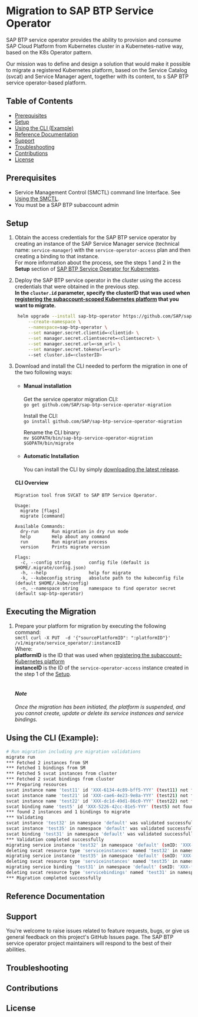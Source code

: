 # Migration to SAP BTP Service Operator 

SAP BTP service operator provides the ability to provision and consume SAP Cloud Platform from Kubernetes cluster in a Kubernetes-native way, based on the K8s Operator pattern.

Our mission was to define and design a solution that would make it possible to migrate a registered Kubernetes platform, based on the Service Catalog (svcat) and Service Manager agent, together with its content, to s SAP BTP service operator-based platform.

## Table of Contents
* [Prerequisites](#prerequisites)
* [Setup](#setup)
* [Using the CLI (Example)](#using-the-cli-example)
* [Reference Documentation](#reference-documentation)
* [Support](#support)
* [Troubleshooting](#troubleshooting)
* [Contributions](#contributions)
* [License](#license)

## Prerequisites
- Service Management Control (SMCTL) command line Interface. See [Using the SMCTL](https://help.sap.com/viewer/09cc82baadc542a688176dce601398de/Cloud/en-US/0107f3f8c1954a4e96802f556fc807e3.html).
- You must be a SAP BTP subaccount admin


## Setup


1. Obtain the access credentials for the SAP BTP service operator by creating an instance of the SAP Service Manager service (technical name: ```service-manager```) with the ```service-operator-access``` plan and then creating a binding to that instance.</br>
   For more information about the process, see the steps 1 and 2 in the **Setup** section of [SAP BTP Service Operator for Kubernetes](https://github.com/SAP/sap-btp-service-operator#setup).</br>
2. Deploy the SAP BTP service operator in the cluster using the access credentials that were obtained in the previous step.</br>**In the ```cluster.id``` parameter, specify the clusterID that was used when [registering the subaccount-scoped Kubernetes platform](https://help.sap.com/viewer/09cc82baadc542a688176dce601398de/Cloud/en-US/a55506d6ceea4e3bb4534739bf0699d9.html) that you want to migrate.**
   
   ```bash
    helm upgrade --install sap-btp-operator https://github.com/SAP/sap-btp-service-operator/releases/download/<release>/sap-btp-operator-<release>.tgz \
        --create-namespace \
        --namespace=sap-btp-operator \
        --set manager.secret.clientid=<clientid> \
        --set manager.secret.clientsecret=<clientsecret> \
        --set manager.secret.url=<sm_url> \
        --set manager.secret.tokenurl=<url>
        --set cluster.id=<clusterID>
    ```
    
3. Download and install the CLI needed to perform the migration in one of the two following ways:


   * #### Manual installation</br>
     Get the service operator migration CLI:</br>
      ``go get github.com/SAP/sap-btp-service-operator-migration``

     Install the CLI:</br>
     ``go install github.com/SAP/sap-btp-service-operator-migration``

     Rename the CLI binary:</br>
     ``mv $GOPATH/bin/sap-btp-service-operator-migration $GOPATH/bin/migrate``

    * #### Automatic Installation</br>
      You can install the CLI by simply [downloading the latest release](https://github.com/SAP/sap-btp-service-operator-migration/releases).</br>
     
   
 
     #### CLI Overview</br>

     ```
     Migration tool from SVCAT to SAP BTP Service Operator.

     Usage:
       migrate [flags]
       migrate [command]

     Available Commands:
       dry-run     Run migration in dry run mode
       help        Help about any command
       run         Run migration process
       version     Prints migrate version

     Flags:
       -c, --config string       config file (default is $HOME/.migrate/config.json)
       -h, --help                help for migrate
       -k, --kubeconfig string   absolute path to the kubeconfig file (default $HOME/.kube/config)
       -n, --namespace string    namespace to find operator secret (default sap-btp-operator)
     ```

## Executing the Migration

1. Prepare your platform for migration by executing the following command: </br>
```smctl curl -X PUT  -d '{"sourcePlatformID": ":platformID"}' /v1/migrate/service_operator/:instanceID``` </br>
   Where:</br> **platformID** is the ID that was used when [registering the subaccount-Kubernetes platform](https://help.sap.com/viewer/09cc82baadc542a688176dce601398de/Cloud/en-US/a55506d6ceea4e3bb4534739bf0699d9.html) </br> **instanceID** is the ID of the ```service-operator-access``` instance created in the step 1 of the [Setup](#setup).</br></br>
   #### *Note* 
   
   *Once the migration has been initiated, the platform is suspended, and you cannot create, update or delete its service instances and service bindings.*


## Using the CLI (Example):

```sh
# Run migration including pre migration validations
migrate run
*** Fetched 2 instances from SM
*** Fetched 1 bindings from SM
*** Fetched 5 svcat instances from cluster
*** Fetched 2 svcat bindings from cluster
*** Preparing resources
svcat instance name 'test11' id 'XXX-6134-4c89-bff5-YYY' (test11) not found in SM, skipping it...
svcat instance name 'test21' id 'XXX-cae6-4e23-9e8a-YYY' (test21) not found in SM, skipping it...
svcat instance name 'test22' id 'XXX-dc1d-49d1-86c0-YYY' (test22) not found in SM, skipping it...
svcat binding name 'test5' id 'XXX-5226-42cc-81e5-YYY' (test5) not found in SM, skipping it...
*** found 2 instances and 1 bindings to migrate
*** Validating
svcat instance 'test32' in namespace 'default' was validated successfully
svcat instance 'test35' in namespace 'default' was validated successfully
svcat binding 'test31' in namespace 'default' was validated successfully
*** Validation completed successfully
migrating service instance 'test32' in namespace 'default' (smID: 'XXX-3d1f-40db-8cac-YYY')
deleting svcat resource type 'serviceinstances' named 'test32' in namespace 'default'
migrating service instance 'test35' in namespace 'default' (smID: 'XXX-0f94-4fde-b524-YYY')
deleting svcat resource type 'serviceinstances' named 'test35' in namespace 'default'
migrating service binding 'test31' in namespace 'default' (smID: 'XXX-fc36-4d50-a925-YYY')
deleting svcat resource type 'servicebindings' named 'test31' in namespace 'default'
*** Migration completed successfully

```
## Reference Documentation

## Support
You're welcome to raise issues related to feature requests, bugs, or give us general feedback on this project's GitHub Issues page. 
The SAP BTP service operator project maintainers will respond to the best of their abilities. 

## Troubleshooting

## Contributions

## License
